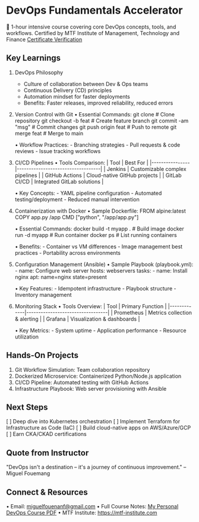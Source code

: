 DevOps Fundamentals Accelerator
==============================

🚀 1-hour intensive course covering core DevOps concepts, tools, and workflows.
Certified by MTF Institute of Management, Technology and Finance
[Certificate Verification](https://ude.my/UC-cf37c655-1959-4d64-8ee4-7a3dcf1c5228)

Key Learnings
-------------

1. DevOps Philosophy
   - Culture of collaboration between Dev & Ops teams
   - Continuous Delivery (CD) principles
   - Automation mindset for faster deployments
   - Benefits: Faster releases, improved reliability, reduced errors

2. Version Control with Git
   • Essential Commands:
        git clone <repo>       # Clone repository
        git checkout -b feat   # Create feature branch
        git commit -am "msg"   # Commit changes
        git push origin feat   # Push to remote
        git merge feat         # Merge to main

   • Workflow Practices:
        - Branching strategies
        - Pull requests & code reviews
        - Issue tracking workflows

3. CI/CD Pipelines
   • Tools Comparison:
        | Tool           | Best For                          |
        |----------------|-----------------------------------|
        | Jenkins        | Customizable complex pipelines    |
        | GitHub Actions | Cloud-native GitHub projects      |
        | GitLab CI/CD   | Integrated GitLab solutions       |

   • Key Concepts:
        - YAML pipeline configuration
        - Automated testing/deployment
        - Reduced manual intervention

4. Containerization with Docker
   • Sample Dockerfile:
        FROM alpine:latest
        COPY app.py /app
        CMD ["python", "/app/app.py"]

   • Essential Commands:
        docker build -t myapp .   # Build image
        docker run -d myapp       # Run container
        docker ps                 # List running containers

   • Benefits:
        - Container vs VM differences
        - Image management best practices
        - Portability across environments

5. Configuration Management (Ansible)
   • Sample Playbook (playbook.yml):
        - name: Configure web server
          hosts: webservers
          tasks:
            - name: Install nginx
              apt: name=nginx state=present

   • Key Features:
        - Idempotent infrastructure
        - Playbook structure
        - Inventory management

6. Monitoring Stack
   • Tools Overview:
        | Tool        | Primary Function                 |
        |-------------|----------------------------------|
        | Prometheus  | Metrics collection & alerting    |
        | Grafana     | Visualization & dashboards       |

   • Key Metrics:
        - System uptime
        - Application performance
        - Resource utilization

Hands-On Projects
-----------------
1. Git Workflow Simulation: Team collaboration repository
2. Dockerized Microservice: Containerized Python/Node.js application
3. CI/CD Pipeline: Automated testing with GitHub Actions
4. Infrastructure Playbook: Web server provisioning with Ansible

Next Steps
----------
[ ] Deep dive into Kubernetes orchestration
[ ] Implement Terraform for Infrastructure as Code (IaC)
[ ] Build cloud-native apps on AWS/Azure/GCP
[ ] Earn CKA/CKAD certifications

Quote from Instructor
---------------------
"DevOps isn't a destination – it's a journey of continuous improvement."
– Miguel Fouemang

Connect & Resources
-------------------
• Email: miguelfouenanf@gmail.com
• Full Course Notes: [My Personal DevOps Course PDF](link-to-your-pdf)
• MTF Institute: https://mtf-institute.com
